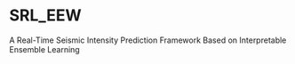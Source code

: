 # SRL_EEW
A Real-Time Seismic Intensity Prediction Framework Based on Interpretable Ensemble Learning
